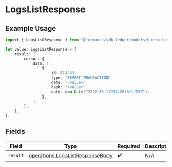 # LogsListResponse

## Example Usage

```typescript
import { LogsListResponse } from "@formance/sdk-ledger/models/operations";

let value: LogsListResponse = {
    result: {
        cursor: {
            data: [
                {
                    id: 414263,
                    type: "REVERT_TRANSACTION",
                    data: "<value>",
                    hash: "<value>",
                    date: new Date("2022-03-12T07:20:09.120Z"),
                },
            ],
        },
    },
};
```

## Fields

| Field                                                                              | Type                                                                               | Required                                                                           | Description                                                                        |
| ---------------------------------------------------------------------------------- | ---------------------------------------------------------------------------------- | ---------------------------------------------------------------------------------- | ---------------------------------------------------------------------------------- |
| `result`                                                                           | [operations.LogsListResponseBody](../../models/operations/logslistresponsebody.md) | :heavy_check_mark:                                                                 | N/A                                                                                |